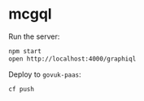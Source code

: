 # mcgql

Run the server:

```bash
npm start
open http://localhost:4000/graphiql
```

Deploy to `govuk-paas`:

```bash
cf push
```
